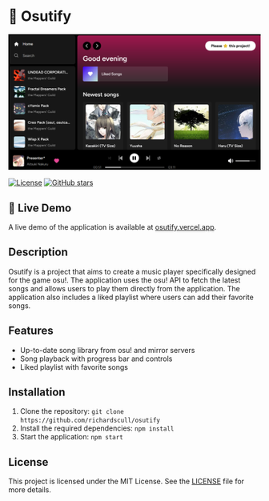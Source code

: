 # 🎵 Osutify

![Preview](preview.png)

[![License](https://img.shields.io/badge/license-MIT-blue.svg)](https://opensource.org/licenses/MIT)
[![GitHub stars](https://img.shields.io/github/stars/richardscull/osutify.svg?style=social&label=Star)](https://github.com/richardscull/osutify)

## 🌻 Live Demo

A live demo of the application is available at [osutify.vercel.app](https://osutify.vercel.app/).

## Description

Osutify is a project that aims to create a music player specifically designed for the game osu!. The application uses the osu! API to fetch the latest songs and allows users to play them directly from the application. The application also includes a liked playlist where users can add their favorite songs.

## Features

- Up-to-date song library from osu! and mirror servers
- Song playback with progress bar and controls
- Liked playlist with favorite songs

## Installation

1. Clone the repository: `git clone https://github.com/richardscull/osutify`
2. Install the required dependencies: `npm install`
3. Start the application: `npm start`

## License

This project is licensed under the MIT License. See the [LICENSE](LICENSE) file for more details.
